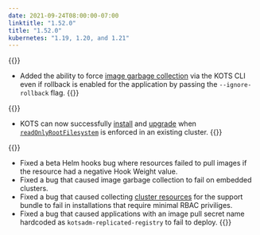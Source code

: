 ```yaml
---
date: 2021-09-24T08:00:00-07:00
linktitle: "1.52.0"
title: "1.52.0"
kubernetes: "1.19, 1.20, and 1.21"
---
```


{{<features>}}
 * Added the ability to force [image garbage collection](/kots-cli/admin-console/garbage-collect-images/) via the KOTS CLI even if rollback is enabled for the application by passing the `--ignore-rollback` flag.
{{</features>}}

{{<changes>}}
 * KOTS can now successfully [install](/kots-cli/install/) and [upgrade](/kots-cli/admin-console/upgrade/) when [`readOnlyRootFilesystem`](https://kubernetes.io/docs/tasks/configure-pod-container/security-context/) is enforced in an existing cluster.
{{</changes>}}

{{<fixes>}}
 * Fixed a beta Helm hooks bug where resources failed to pull images if the resource had a negative Hook Weight value.
 * Fixed a bug that caused image garbage collection to fail on embedded clusters.
 * Fixed a bug that caused collecting [cluster resources](https://troubleshoot.sh/docs/collect/cluster-resources/) for the support bundle to fail in installations that require minimal RBAC priviliges.
 * Fixed a bug that caused applications with an image pull secret name hardcoded as `kotsadm-replicated-registry` to fail to deploy.
{{</fixes>}}
